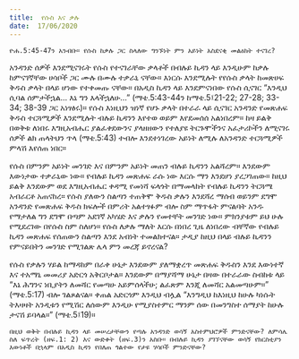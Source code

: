 ```yaml
---
title:  የሱስ እና ቃሉ
date:  17/06/2020
---
```


`ዮሐ.5:45-47ን አንብቡ። የሱስ ከቃሉ ጋር ስላለው ግንኙነት ምን አይነት አስደናቂ መልዕክት ተናገረ?`

አንዳንድ ሰዎች እንደሚናገሩት የሱስ የተናገራቸው ቃላቶች በብሉይ ኪዳን ላይ እንዲሁም ከቃሉ ከምናገኛቸው ሀሳቦች ጋር ሙሉ በሙሉ ተቃራኒ ናቸው። እነርሱ እንደሚሉት የየሱስ ቃላት ከመጽሀፍ ቅዱስ ቃላት በላይ ሆነው የተቀመጡ ናቸው። በአዲስ ኪዳን ላይ እንደምናነበው የሱስ ሲናገር “እንዲህ ሲባል ሰምታችኋል… እኔ ግን እላችኋለሁ…” (ማቴ.5:43-44ን ከማቴ.5፤21-22; 27-28;       33-34; 38-39 ጋር አነፃፅሩ)። የሱስ እነዚህን ዝነኛ የሆኑ ቃላት በተራራ ላይ ሲናገር አንዳንድ የመጽሐፍ ቅዱስ ተርጓሚዎች እንደሚሉት ብሉይ ኪዳንን እየተወ ወይም እየደመሰሰ አልነበረም። ከዛ ይልቅ በወቅቱ ለነበሩ እግዚአብሔር ያልፈቀደውንና ያላዘዘውን የተለያዩ ትርጉሞችንና አፈታሪኮችን ለሚናገሩ ሰዎች ልክ ጠላትህን ጥላ (ማቴ.5:43) ተብሎ እንደተነገረው አይነት ለሚሉ ለአንዳንድ ተርጓሚዎች ምላሽ እየሰጠ ነበር።

የሱስ በምንም አይነት መንገድ እና በምንም አይነት መጠን ብሉይ ኪዳንን አልሻረም። እንደውም እውነታው ተቃራኒው ነው። የብሉይ ኪዳን መጽሐፍ ራሱ ነው እርሱ ማን እንደሆነ ያረጋገጠው። ከዚህ ይልቅ እንደውም ወደ እግዚአብሔር ቀዳሚ የመነሻ ፍላጎት በማመላከት የብሉይ ኪዳንን ትርጓሜ አብራርቶ አጠናከረ። የሱስ ያለውን ስልጣን ተጠቅሞ ቅዱስ ቃሉን እንደሻረ ማሰብ ወይንም ደግሞ አንዳንድ የመጽሐፍ ቅዱስ ክፍሎች በምሪት አልተፃፉም ብሎ ስም ማጥፋት ምናልባት አንዱ የማታለል ግን ደግሞ በጣም አደገኛ አካሄድ እና ቃሉን የመተቸት መንገድ ነው። ምክንያቱም ይህ ሁሉ የሚደረገው በየሱስ ስም ስለሆነ። የሱስ ለቃሉ ማለት እርሱ በነበረ ጊዜ ለነበረው ብቸኛው የብሉይ ኪዳን መጽሐፍ የሰጠውን ስልጣን እንደ አብነት ተመልክተናል። ታዲያ ከዚህ በላይ ብሉይ ኪዳንን የምናይበትን መንገድ የሚገልጽ ሌላ ምን መረጃ ይኖረናል?

የሱስ የቃሉን ሃይል ከማዳከም በራቀ ሁኔታ እንደውም ያለማቋረጥ መጽሐፍ ቅዱስን እንደ እውነተኛ እና ተአማኒ መመሪያ አድርጎ አቅርቦታል። እንደውም በማያሻማ ሁኔታ በዛው በተራራው ስብከቱ ላይ “እኔ ሕግንና ነቢያትን ለመሻር የመጣሁ አይምሰላችሁ; ልፈጽም እንጂ ለመሻር አልመጣሁም።” (ማቴ.5:17) ብሎ ገልጾልናል። ቀጠል አድርጎም እንዲህ ብሏል “እንግዲህ ከእነዚህ ከሁሉ ካነሱት ትእዛዛት አንዲቱን የሚሽር ለሰውም እንዲሁ የሚያስተምር ማንም ሰው በመንግስተ ሰማያት ከሁሉ ታናሽ ይባላል።” (ማቴ.5፤19)።

`በዚህ ወቅት በብሉይ ኪዳን ላይ መሠረታቸውን የጣሉ አንዳንድ ወሳኝ አስተምህሮዎች ምንድናቸው? ለምሳሌ ስለ ፍጥረት (ዘፍ.1: 2) እና ውድቀት (ዘፍ.3)ን አስቡ። በብሉይ ኪዳን ያገኘናቸው ወሳኝ የክርስቲያን እውነቶች በኋላም በአዲስ ኪዳን የበለጠ ጎልተው የታዩ ሃሳቦች ምንድናቸው?`